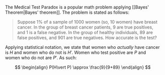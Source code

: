The Medical Test Paradox is a popular math problem applying [[Bayes' Theorem|Bayes' theorem]]. The problem is stated as follows:

> Suppose 1% of a sample of 1000 women (so, 10 women) have breast cancer. In the group of breast cancer patients, 9 are true positives, and 1 is a false negative. In the group of healthy individuals, 89 are false positives, and 901 are true negatives. How accurate is the test?

Applying statistical notation, we state that women who *actually* have cancer is $H$ and women who do not is $H'$. Women who test positive are $P$ and women who do not are $P'$. As such:

$$
\begin{align}
P(H\vert P) \approx \frac{9}{9+89}
\end{align}
$$